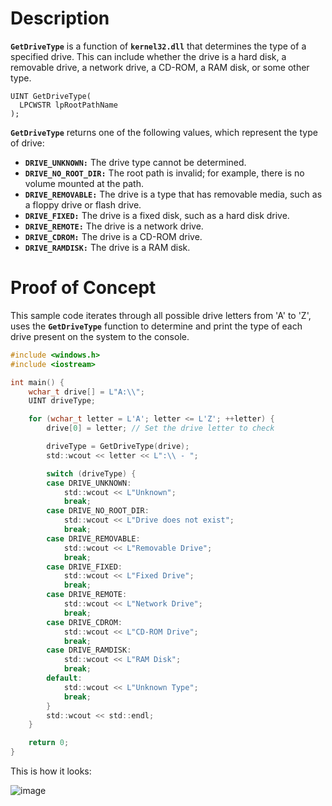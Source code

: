 # Description

**`GetDriveType`** is a function of **`kernel32.dll`** that determines the type of a specified drive. This can include whether the drive is a hard disk, a removable drive, a network drive, a CD-ROM, a RAM disk, or some other type. 

```
UINT GetDriveType(
  LPCWSTR lpRootPathName
);
```

**`GetDriveType`** returns one of the following values, which represent the type of drive:

- **`DRIVE_UNKNOWN:`** The drive type cannot be determined.
- **`DRIVE_NO_ROOT_DIR:`** The root path is invalid; for example, there is no volume mounted at the path.
- **`DRIVE_REMOVABLE:`** The drive is a type that has removable media, such as a floppy drive or flash drive.
- **`DRIVE_FIXED:`** The drive is a fixed disk, such as a hard disk drive.
- **`DRIVE_REMOTE:`** The drive is a network drive.
- **`DRIVE_CDROM:`** The drive is a CD-ROM drive.
- **`DRIVE_RAMDISK:`** The drive is a RAM disk.

# Proof of Concept

This sample code iterates through all possible drive letters from 'A' to 'Z', uses the **`GetDriveType`** function to determine and print the type of each drive present on the system to the console.

```c
#include <windows.h>
#include <iostream>

int main() {
    wchar_t drive[] = L"A:\\";
    UINT driveType;

    for (wchar_t letter = L'A'; letter <= L'Z'; ++letter) {
        drive[0] = letter; // Set the drive letter to check

        driveType = GetDriveType(drive);
        std::wcout << letter << L":\\ - ";

        switch (driveType) {
        case DRIVE_UNKNOWN:
            std::wcout << L"Unknown";
            break;
        case DRIVE_NO_ROOT_DIR:
            std::wcout << L"Drive does not exist";
            break;
        case DRIVE_REMOVABLE:
            std::wcout << L"Removable Drive";
            break;
        case DRIVE_FIXED:
            std::wcout << L"Fixed Drive";
            break;
        case DRIVE_REMOTE:
            std::wcout << L"Network Drive";
            break;
        case DRIVE_CDROM:
            std::wcout << L"CD-ROM Drive";
            break;
        case DRIVE_RAMDISK:
            std::wcout << L"RAM Disk";
            break;
        default:
            std::wcout << L"Unknown Type";
            break;
        }
        std::wcout << std::endl;
    }

    return 0;
}
```

This is how it looks:

![image](https://github.com/DebugPrivilege/WindowsAP1/assets/63166600/98cfccd5-ef3f-415a-8fa7-b95b78dad4c6)


